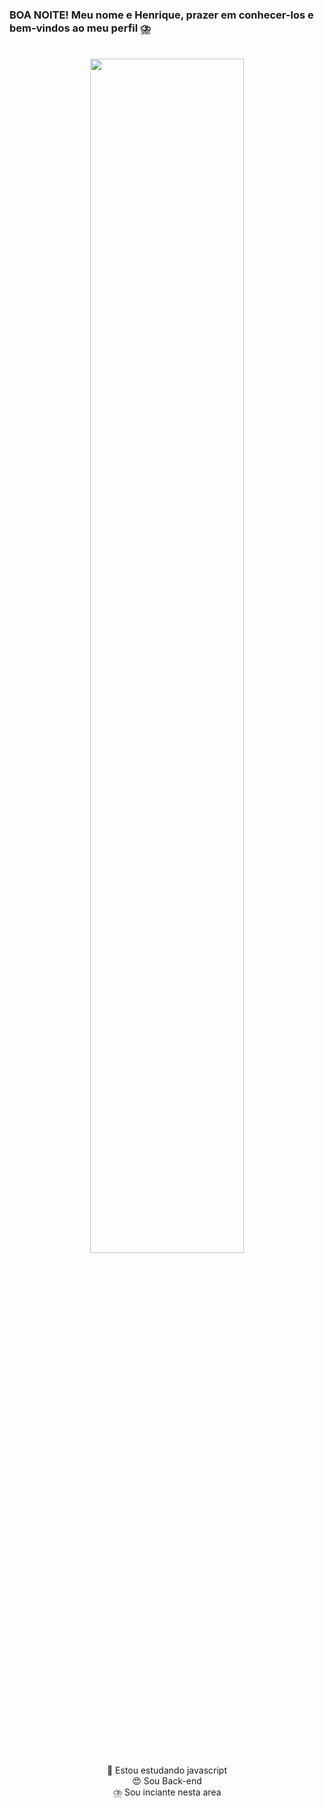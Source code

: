 ### BOA NOITE! Meu nome e Henrique, prazer em conhecer-los e bem-vindos ao meu perfil ⛈️

<div style="display:inline_block" align="center" height="100vh"> <br>
    <img align="center" width= "70%" src="file:///C:/Users/if/Documents/banner.gif"
</div>

  <div padding="20px 30px">👻 Estou estudando javascript </div> 
  <div>😍 Sou Back-end</div>
  <div>⛈️ Sou inciante nesta area</div>


